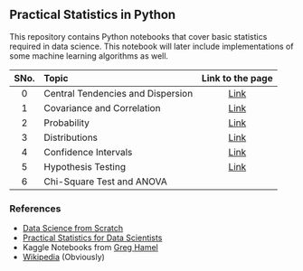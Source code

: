 ## Practical Statistics in Python

This repository contains Python notebooks that cover basic statistics required in data science. This notebook will later include implementations of some machine learning algorithms as well.

| SNo.  | Topic | Link to the page     |
| :---: |    :----   |          :---: |
| 0 | Central Tendencies and Dispersion     | [Link](https://swarajpande4.github.io/practical-statistics-in-python/static/0%20Central%20Tendencies%20and%20Dispersion.html) |
| 1 | Covariance and Correlation            | [Link](https://swarajpande4.github.io/practical-statistics-in-python/static/1%20Covariance%20and%20Correlation.html) |
| 2 | Probability                           | [Link](https://swarajpande4.github.io/practical-statistics-in-python/static/2%20Probability.html) |
| 3 | Distributions                         | [Link](https://swarajpande4.github.io/practical-statistics-in-python/static/3%20Distributions.html) |
| 4 | Confidence Intervals                  | [Link](https://swarajpande4.github.io/practical-statistics-in-python/static/4%20Confidence%20Intervals.html) |
| 5 | Hypothesis Testing                    | [Link](https://swarajpande4.github.io/practical-statistics-in-python/static/5%20Hypothesis%20Testing) |
| 6 | Chi-Square Test and ANOVA             |  |


### References
- [Data Science from Scratch](https://www.oreilly.com/library/view/data-science-from/9781491901410/)
- [Practical Statistics for Data Scientists](https://www.oreilly.com/library/view/practical-statistics-for/9781491952955/)
- Kaggle Notebooks from [Greg Hamel](https://www.kaggle.com/hamelg)
- [Wikipedia](https://en.wikipedia.org/wiki/Main_Page) (Obviously)
